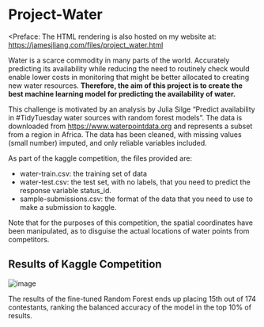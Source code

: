 # Project-Water

<Preface: The HTML rendering is also hosted on my website at: https://jamesjliang.com/files/project_water.html

Water is a scarce commodity in many parts of the world. Accurately predicting its availability while reducing the need to routinely check would enable lower costs in monitoring that might be better allocated to creating new water resources. **Therefore, the aim of this project is to create the best machine learning model for predicting the availability of water.**

This challenge is motivated by an analysis by Julia Silge “Predict availability in #TidyTuesday water sources with random forest models”. The data is downloaded from https://www.waterpointdata.org and represents a subset from a region in Africa. The data has been cleaned, with missing values (small number) imputed, and only reliable variables included.

As part of the kaggle competition, the files provided are:

- water-train.csv: the training set of data
- water-test.csv: the test set, with no labels, that you need to predict the response variable status_id.
- sample-submissions.csv: the format of the data that you need to use to make a submission to kaggle.

Note that for the purposes of this competition, the spatial coordinates have been manipulated, as to disguise the actual locations of water points from competitors.

## Results of Kaggle Competition
![image](https://github.com/jamesjliang/Project-Water/assets/161998923/d1bf7390-c9c9-4003-9e54-cc58972cae04)

The results of the fine-tuned Random Forest ends up placing 15th out of 174 contestants, ranking the balanced accuracy of the model in the top 10% of results.
